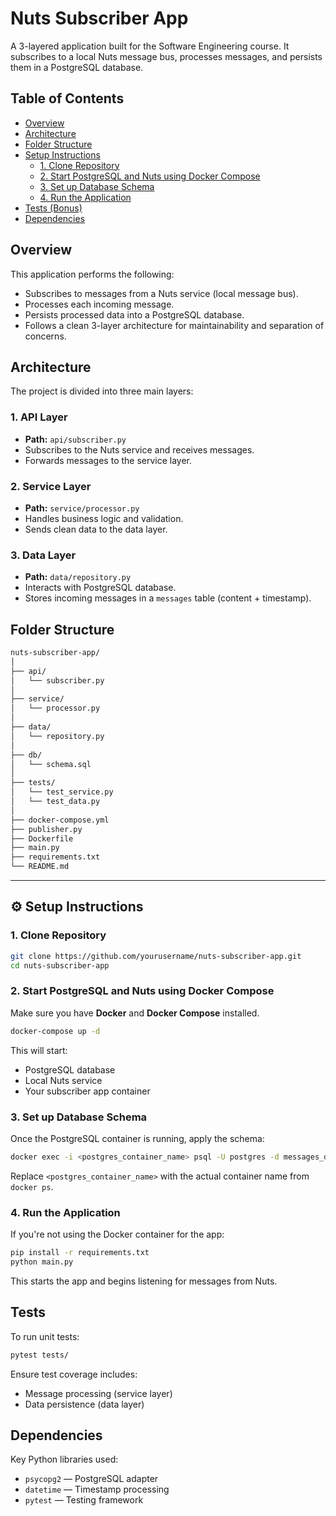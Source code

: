 
#  Nuts Subscriber App

A 3-layered application built for the Software Engineering course. It subscribes to a local Nuts message bus, processes messages, and persists them in a PostgreSQL database.



##  Table of Contents

- [Overview](#overview)
- [Architecture](#architecture)
- [Folder Structure](#folder-structure)
- [Setup Instructions](#setup-instructions)
  - [1. Clone Repository](#1-clone-repository)
  - [2. Start PostgreSQL and Nuts using Docker Compose](#2-start-postgresql-and-nuts-using-docker-compose)
  - [3. Set up Database Schema](#3-set-up-database-schema)
  - [4. Run the Application](#4-run-the-application)
- [Tests (Bonus)](#tests-bonus)
- [Dependencies](#dependencies)



##  Overview

This application performs the following:

- Subscribes to messages from a Nuts service (local message bus).
- Processes each incoming message.
- Persists processed data into a PostgreSQL database.
- Follows a clean 3-layer architecture for maintainability and separation of concerns.



##  Architecture

The project is divided into three main layers:

### 1. **API Layer**
- **Path:** `api/subscriber.py`
- Subscribes to the Nuts service and receives messages.
- Forwards messages to the service layer.

### 2. **Service Layer**
- **Path:** `service/processor.py`
- Handles business logic and validation.
- Sends clean data to the data layer.

### 3. **Data Layer**
- **Path:** `data/repository.py`
- Interacts with PostgreSQL database.
- Stores incoming messages in a `messages` table (content + timestamp).



##  Folder Structure

```bash
nuts-subscriber-app/
│
├── api/             
│   └── subscriber.py
│
├── service/          
│   └── processor.py
│
├── data/             
│   └── repository.py
│
├── db/              
│   └── schema.sql
│
├── tests/            
│   └── test_service.py
│   └── test_data.py
│
├── docker-compose.yml
├── publisher.py 
├── Dockerfile
├── main.py          
├── requirements.txt
└── README.md        
```

---

## ⚙️ Setup Instructions

### 1. Clone Repository

```bash
git clone https://github.com/yourusername/nuts-subscriber-app.git
cd nuts-subscriber-app
```



### 2. Start PostgreSQL and Nuts using Docker Compose

Make sure you have **Docker** and **Docker Compose** installed.

```bash
docker-compose up -d
```

This will start:
- PostgreSQL database
- Local Nuts service
- Your subscriber app container



### 3. Set up Database Schema

Once the PostgreSQL container is running, apply the schema:

```bash
docker exec -i <postgres_container_name> psql -U postgres -d messages_db < db/schema.sql
```

Replace `<postgres_container_name>` with the actual container name from `docker ps`.



### 4. Run the Application

If you're not using the Docker container for the app:

```bash
pip install -r requirements.txt
python main.py
```

This starts the app and begins listening for messages from Nuts.



##  Tests 

To run unit tests:

```bash
pytest tests/
```

Ensure test coverage includes:
- Message processing (service layer)
- Data persistence (data layer)



##  Dependencies

Key Python libraries used:

- `psycopg2` — PostgreSQL adapter
- `datetime` — Timestamp processing
- `pytest` — Testing framework


